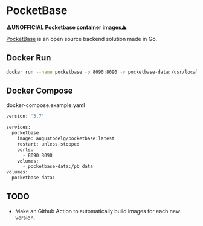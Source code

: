 
# PocketBase
⚠️**UNOFFICIAL Pocketbase container images**⚠️

[PocketBase](https://pocketbase.io) is an open source backend solution made in Go.

## Docker Run
```bash
docker run --name pocketbase -p 8090:8090 -v pocketbase-data:/usr/local/bin/pb_data augustodelg/pocketbase:latest 
```
## Docker Compose

docker-compose.example.yaml

```bash
version: '3.7'

services:
  pocketbase:
    image: augustodelg/pocketbase:latest
    restart: unless-stopped
    ports:
      - 8090:8090
    volumes:
      - pocketbase-data:/pb_data
volumes:
  pocketbase-data:
```
## TODO
- Make an  Github Action to automatically build images for each new version.
